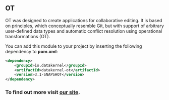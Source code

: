 ## OT

OT was designed to create applications for collaborative editing. It is based on principles, which conceptually resemble 
Git, but with support of arbitrary user-defined data types and automatic conflict resolution using operational 
transformations (OT).

You can add this module to your project by inserting the following dependency to **pom.xml**:
```xml
<dependency>
    <groupId>io.datakernel</groupId>
    <artifactId>datakernel-ot</artifactId>
    <version>3.1-SNAPSHOT</version>
</dependency>
```

### To find out more visit [our site](https://datakernel.io/docs/cloud/ot.html).
 